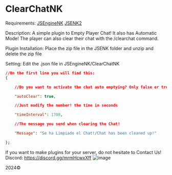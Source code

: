 # ClearChatNK
Requirements:
[JSEngineNK](https://cloudburstmc.org/resources/jsenginenk.939/)
[JSENK2](https://cloudburstmc.org/resources/jsenk2.1017/)

Description:
A simple plugin to Empty Player Chat!
It also has Automatic Mode!
The player can also clear their chat with the /clearchat command.

Plugin Installation:
Place the zip file in the JSENK folder and unzip and delete the zip file

Setting:
Edit the .json file in JSEngineNK/ClearChatNK
```json
//On the first line you will find this:
{

    //Do you want to activate the chat auto emptying? Only false or true

    "autoClear": true,

    //Just modify the number! the time in seconds

    "timeInterval": 1700,

    //The message you send when clearing the Chat!

    "Message": "Se ha Limpiado el Chat!/Chat has been cleaned up!"

};
```
If you want to make plugins for your server, do not hesitate to Contact Us!
Discord: https://discord.gg/mrmHcwxXff
![image](https://user-images.githubusercontent.com/91704943/230763339-a5b59ec0-8c59-4c98-8938-57f0ad2cb512.png)

2024©

